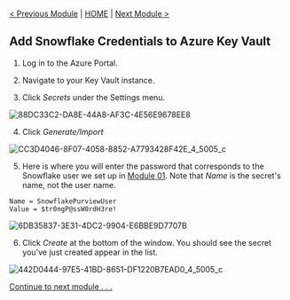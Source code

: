 [< Previous Module](../modules/module02.md) | [HOME](https://github.com/christinaleo-snowflake/snowflake_purview) | [Next Module >](../modules/module04.md)

## Add Snowflake Credentials to Azure Key Vault

1. Log in to the Azure Portal.

2. Navigate to your Key Vault instance.

3. Click _Secrets_ under the Settings menu.

![88DC33C2-DA8E-44A8-AF3C-4E56E9678EE8](https://user-images.githubusercontent.com/83224172/144637634-ffe80dd7-bb95-41b4-8dd6-e24bcd7cff27.png)

4. Click _Generate/Import_

![CC3D4046-8F07-4058-8852-A7793428F42E_4_5005_c](https://user-images.githubusercontent.com/83224172/144637952-896d3eb9-35c1-4582-9efd-4b0807fe2dd4.jpeg)

5. Here is where you will enter the password that corresponds to the Snowflake user we set up in [Module 01](../modules/module01.md). Note that _Name_ is the secret's name, not the user name.

```
Name = SnowflakePurviewUser
Value = $tr0ngP@ssW0rdH3re!
```

![6DB35837-3E31-4DC2-9904-E6BBE9D7707B](https://user-images.githubusercontent.com/83224172/144641681-4ef6551d-4e9d-4614-ae67-f94fec21f6f8.png)


6. Click _Create_ at the bottom of the window. You should see the secret you've just created appear in the list.

![442D0444-97E5-41BD-8651-DF1220B7EAD0_4_5005_c](https://user-images.githubusercontent.com/83224172/144641838-71a0be70-d0b7-44d0-966d-4627713542b0.jpeg)



[Continue to next module . . .](../modules/module04.md)
